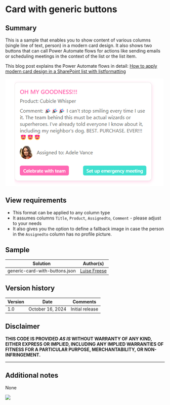 # Card with generic buttons

## Summary

This is a sample that enables you to show content of various columns (single line of text, person) in a modern card design. It also shows two buttons that can call Power Automate flows for actions like sending emails or scheduling meetings in the context of the list or the list item.

This blog post explains the Power Automate flows in detail: [How to apply modern card design in a SharePoint list with listformatting](https://www.m365princess.com/blogs/sp-card/)

![screenshot of the sample](./assets/screenshot.png)

## View requirements

- This format can be applied to any column type
- It assumes columns `Title`, `Product`, `Assignedto`, `Comment` - please adjust to your needs
- It also gives you the option to define a fallback image in case the person in the `Assignedto` column has no profile picture.


## Sample

Solution|Author(s)
--------|---------
generic-card-with-buttons.json | [Luise Freese](https://github.com/luisefreeset)

## Version history

Version|Date|Comments
-------|----|--------
1.0|October 16, 2024|Initial release

## Disclaimer

**THIS CODE IS PROVIDED *AS IS* WITHOUT WARRANTY OF ANY KIND, EITHER EXPRESS OR IMPLIED, INCLUDING ANY IMPLIED WARRANTIES OF FITNESS FOR A PARTICULAR PURPOSE, MERCHANTABILITY, OR NON-INFRINGEMENT.**

---

## Additional notes

None

<img src="https://pnptelemetry.azurewebsites.net/list-formatting/column-samples/generic-card-with-buttons" />
